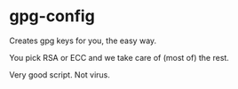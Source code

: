 # gpg-config
Creates gpg keys for you, the easy way.

You pick RSA or ECC and we take care of (most of) the rest.

Very good script. Not virus.
